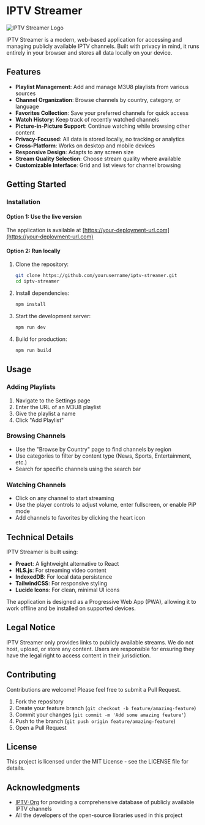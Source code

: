 # IPTV Streamer

![IPTV Streamer Logo](public/favicon.png)

IPTV Streamer is a modern, web-based application for accessing and managing publicly available IPTV channels. Built with privacy in mind, it runs entirely in your browser and stores all data locally on your device.

## Features

- **Playlist Management**: Add and manage M3U8 playlists from various sources
- **Channel Organization**: Browse channels by country, category, or language
- **Favorites Collection**: Save your preferred channels for quick access
- **Watch History**: Keep track of recently watched channels
- **Picture-in-Picture Support**: Continue watching while browsing other content
- **Privacy-Focused**: All data is stored locally, no tracking or analytics
- **Cross-Platform**: Works on desktop and mobile devices
- **Responsive Design**: Adapts to any screen size
- **Stream Quality Selection**: Choose stream quality where available
- **Customizable Interface**: Grid and list views for channel browsing

## Getting Started

### Installation

#### Option 1: Use the live version

The application is available at [https://your-deployment-url.com](https://your-deployment-url.com)

#### Option 2: Run locally

1. Clone the repository:
   ```bash
   git clone https://github.com/yourusername/iptv-streamer.git
   cd iptv-streamer
   ```

2. Install dependencies:
   ```bash
   npm install
   ```

3. Start the development server:
   ```bash
   npm run dev
   ```

4. Build for production:
   ```bash
   npm run build
   ```

## Usage

### Adding Playlists

1. Navigate to the Settings page
2. Enter the URL of an M3U8 playlist
3. Give the playlist a name
4. Click "Add Playlist"

### Browsing Channels

- Use the "Browse by Country" page to find channels by region
- Use categories to filter by content type (News, Sports, Entertainment, etc.)
- Search for specific channels using the search bar

### Watching Channels

- Click on any channel to start streaming
- Use the player controls to adjust volume, enter fullscreen, or enable PiP mode
- Add channels to favorites by clicking the heart icon

## Technical Details

IPTV Streamer is built using:

- **Preact**: A lightweight alternative to React
- **HLS.js**: For streaming video content
- **IndexedDB**: For local data persistence
- **TailwindCSS**: For responsive styling
- **Lucide Icons**: For clean, minimal UI icons

The application is designed as a Progressive Web App (PWA), allowing it to work offline and be installed on supported devices.

## Legal Notice

IPTV Streamer only provides links to publicly available streams. We do not host, upload, or store any content. Users are responsible for ensuring they have the legal right to access content in their jurisdiction.

## Contributing

Contributions are welcome! Please feel free to submit a Pull Request.

1. Fork the repository
2. Create your feature branch (`git checkout -b feature/amazing-feature`)
3. Commit your changes (`git commit -m 'Add some amazing feature'`)
4. Push to the branch (`git push origin feature/amazing-feature`)
5. Open a Pull Request

## License

This project is licensed under the MIT License - see the LICENSE file for details.

## Acknowledgments

- [IPTV-Org](https://github.com/iptv-org) for providing a comprehensive database of publicly available IPTV channels
- All the developers of the open-source libraries used in this project
